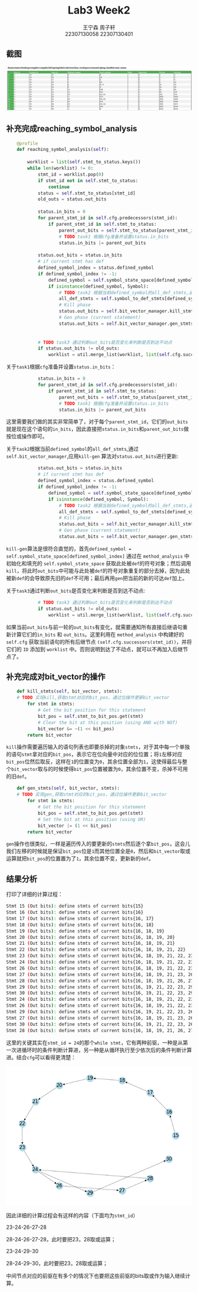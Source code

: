 # <center>Lab3 Week2</center>
<center>王宁森 周子轩</center>
<center>22307130058 22307130401</center>

## 截图

<img src = "image/lab3week2_screenshot.png">

## 补充完成reaching_symbol_analysis

```python
    @profile
    def reaching_symbol_analysis(self):
       
        worklist = list(self.stmt_to_status.keys())
        while len(worklist) != 0:
            stmt_id = worklist.pop(0)
            if stmt_id not in self.stmt_to_status:
                continue
            status = self.stmt_to_status[stmt_id]
            old_outs = status.out_bits

            status.in_bits = 0
            for parent_stmt_id in self.cfg.predecessors(stmt_id):
                if parent_stmt_id in self.stmt_to_status:
                    parent_out_bits = self.stmt_to_status[parent_stmt_id].out_bits
                    # TODO task1 根据cfg准备并设置status.in_bits
                    status.in_bits |= parent_out_bits

            status.out_bits = status.in_bits
            # if current stmt has def
            defined_symbol_index = status.defined_symbol
            if defined_symbol_index != -1:
                defined_symbol = self.symbol_state_space[defined_symbol_index]
                if isinstance(defined_symbol, Symbol):
                    # TODO task2 根据当前defined_symbol的all_def_stmts,通过self.bit_vector_manager,应用kill-gen算法对status.out_bits进行更新
                    all_def_stmts = self.symbol_to_def_stmts[defined_symbol.name]
                    # Kill phase
                    status.out_bits = self.bit_vector_manager.kill_stmts(status.out_bits, all_def_stmts)
                    # Gen phase (current statement)
                    status.out_bits = self.bit_vector_manager.gen_stmts(status.out_bits, [stmt_id])

            
            # TODO task3 通过判断out_bits是否变化来判断是否到达不动点 
            if status.out_bits != old_outs:
                worklist = util.merge_list(worklist, list(self.cfg.successors(stmt_id)))
```

关于`task1`根据`cfg`准备并设置`status.in_bits`：
```python
            status.in_bits = 0
            for parent_stmt_id in self.cfg.predecessors(stmt_id):
                if parent_stmt_id in self.stmt_to_status:
                    parent_out_bits = self.stmt_to_status[parent_stmt_id].out_bits
                    # TODO task1 根据cfg准备并设置status.in_bits
                    status.in_bits |= parent_out_bits
```

这里需要我们做的其实非常简单了，对于每个`parent_stmt_id`，它们的`out_bits`就是现在这个语句的`in_bits`，因此直接把`status.in_bits`和`parent_out_bits`做按位或操作即可。

关于`task2`根据当前`defined_symbol`的`all_def_stmts`,通过`self.bit_vector_manager`,应用`kill-gen`
算法对`status.out_bits`进行更新:
```python
            status.out_bits = status.in_bits
            # if current stmt has def
            defined_symbol_index = status.defined_symbol
            if defined_symbol_index != -1:
                defined_symbol = self.symbol_state_space[defined_symbol_index]
                if isinstance(defined_symbol, Symbol):
                    # TODO task2 根据当前defined_symbol的all_def_stmts,通过self.bit_vector_manager,应用kill-gen算法对status.out_bits进行更新
                    all_def_stmts = self.symbol_to_def_stmts[defined_symbol.name]
                    # Kill phase
                    status.out_bits = self.bit_vector_manager.kill_stmts(status.out_bits, all_def_stmts)
                    # Gen phase (current statement)
                    status.out_bits = self.bit_vector_manager.gen_stmts(status.out_bits, [stmt_id])
```

`kill-gen`算法是很符合直觉的，首先`defined_symbol = self.symbol_state_space[defined_symbol_index]` 通过在 `method_analysis` 中初始化和填充的 `self.symbol_state_space` 获取此处被`def`的符号对象；然后调用`kill`，将此时`out_bits`中可能与此处被`def`的符号对象重复的部分去掉，因为此处被新`def`的会导致原先旧的`def`不可用；最后再用`gen`把当前的新的可达`def`加上。

关于`task3`通过判断`out_bits`是否变化来判断是否到达不动点:

```python
            # TODO task3 通过判断out_bits是否变化来判断是否到达不动点 
            if status.out_bits != old_outs:
                worklist = util.merge_list(worklist, list(self.cfg.successors(stmt_id)))
```

如果当前`out_bits`与前一轮的`out_bits`有变化，就需要通知所有直接后继语句重新计算它们的`in_bits` 和 `out_bits`。这里利用在 `method_analysis` 中构建好的 `self.cfg` 获取当前语句的所有后继节点 `(self.cfg.successors(stmt_id))`，并将它们的 `ID` 添加到 `worklist` 中。否则说明到达了不动点，就可以不再加入后继节点了。

## 补充完成对bit_vector的操作

```python
    def kill_stmts(self, bit_vector, stmts):
    # TODO 实现kill,获取stmt对应的bit_pos，通过位操作更新bit_vector
        for stmt in stmts:
            # Get the bit position for this statement
            bit_pos = self.stmt_to_bit_pos.get(stmt)
            # Clear the bit at this position (using AND with NOT)
            bit_vector &= ~(1 << bit_pos)
        return bit_vector
```

`kill`操作需要遍历输入的语句列表也即要杀掉的对象`stmts`，对于其中每一个单独的语句`stmt`拿对应的`bit_pos`，表示它在位向量中对应的位位置；将`1`左移对应`bit_pos`位然后取反，这样在`1`的位置变为`0`，其余位置全部为`1`，这使得最后与整个`bit_vector`取与的时候使得`bit_pos`位置被置为`0`，其余位置不变，杀掉不可用的旧`def`。


```python
    def gen_stmts(self, bit_vector, stmts):
    # TODO 实现gen,获取stmt对应的bit_pos，通过位操作更新bit_vector
        for stmt in stmts:
            # Get the bit position for this statement
            bit_pos = self.stmt_to_bit_pos.get(stmt)
            # Set the bit at this position (using OR)
            bit_vector |= (1 << bit_pos)
        return bit_vector
```

`gen`操作也很类似，一样是遍历传入的要更新的`stmts`然后逐个拿`bit_pos`，这会儿我们左移的时候就是保证`bit_pos`位是`1`而其他位置全是`0`，然后和`bit_vector`取或运算就把`bit_pos`的位置置为了`1`，其余位置不变，更新新的`def`。

## 结果分析

打印了详细的计算过程：

```bash
Stmt 15 (Out bits): define stmts of current bits{15}
Stmt 16 (Out bits): define stmts of current bits{16}
Stmt 17 (Out bits): define stmts of current bits{16, 17}
Stmt 18 (Out bits): define stmts of current bits{16, 18}
Stmt 19 (Out bits): define stmts of current bits{16, 18, 19}
Stmt 20 (Out bits): define stmts of current bits{16, 18, 19, 20}
Stmt 21 (Out bits): define stmts of current bits{16, 18, 19, 21}
Stmt 22 (Out bits): define stmts of current bits{16, 18, 19, 21, 22}
Stmt 23 (Out bits): define stmts of current bits{16, 18, 19, 21, 22, 23}
Stmt 24 (Out bits): define stmts of current bits{16, 18, 19, 21, 22, 23}
Stmt 26 (Out bits): define stmts of current bits{16, 18, 19, 21, 22, 23, 26}
Stmt 27 (Out bits): define stmts of current bits{16, 18, 19, 21, 23, 26, 27}
Stmt 28 (Out bits): define stmts of current bits{16, 18, 19, 21, 26, 27, 28}
Stmt 29 (Out bits): define stmts of current bits{16, 19, 21, 22, 23, 29}
Stmt 30 (Out bits): define stmts of current bits{16, 19, 21, 22, 23, 29}
Stmt 24 (Out bits): define stmts of current bits{16, 18, 19, 21, 22, 23, 26, 27, 28}
Stmt 26 (Out bits): define stmts of current bits{16, 18, 19, 21, 22, 23, 26, 27, 28}
Stmt 29 (Out bits): define stmts of current bits{16, 19, 21, 22, 23, 26, 27, 28, 29}
Stmt 27 (Out bits): define stmts of current bits{16, 18, 19, 21, 23, 26, 27, 28}
Stmt 30 (Out bits): define stmts of current bits{16, 19, 21, 22, 23, 26, 27, 28, 29}
Stmt 28 (Out bits): define stmts of current bits{16, 18, 19, 21, 26, 27, 28}
```

这里的关键其实在`stmt_id = 24`的那个`while stmt`，它有两种前驱，一种是从第一次进循环时的条件判断计算进，另一种是从循环执行至少依次后的条件判断计算进。结合`cfg`可以看得更清楚：

<img src = "image/method_10.png">

因此详细的计算过程会有这样的内容（下面均为`stmt_id`）


23-24-26-27-28

28-24-26-27-28，此时要把23，28取或运算；

23-24-29-30

28-24-29-30，此时要把23，28取或运算；

中间节点对应的前驱在有多个的情况下也要把这些前驱的bits取或作为输入继续计算。
